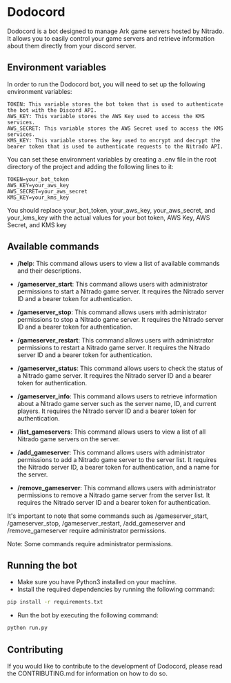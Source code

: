 # Dodocord

Dodocord is a bot designed to manage Ark game servers hosted by Nitrado. It allows you to easily control your game servers and retrieve information about them directly from your discord server.

## Environment variables

In order to run the Dodocord bot, you will need to set up the following environment variables:

    TOKEN: This variable stores the bot token that is used to authenticate the bot with the Discord API.
    AWS_KEY: This variable stores the AWS Key used to access the KMS services.
    AWS_SECRET: This variable stores the AWS Secret used to access the KMS services.
    KMS_KEY: This variable stores the key used to encrypt and decrypt the bearer token that is used to authenticate requests to the Nitrado API.

You can set these environment variables by creating a .env file in the root directory of the project and adding the following lines to it:

    TOKEN=your_bot_token
    AWS_KEY=your_aws_key
    AWS_SECRET=your_aws_secret
    KMS_KEY=your_kms_key

You should replace your_bot_token, your_aws_key, your_aws_secret, and your_kms_key with the actual values for your bot token, AWS Key, AWS Secret, and KMS key

## Available commands

- **/help**: This command allows users to view a list of available commands and their descriptions.

- **/gameserver_start**: This command allows users with administrator permissions to start a Nitrado game server. It requires the Nitrado server ID and a bearer token for authentication.

- **/gameserver_stop**: This command allows users with administrator permissions to stop a Nitrado game server. It requires the Nitrado server ID and a bearer token for authentication.

- **/gameserver_restart**: This command allows users with administrator permissions to restart a Nitrado game server. It requires the Nitrado server ID and a bearer token for authentication.

- **/gameserver_status**: This command allows users to check the status of a Nitrado game server. It requires the Nitrado server ID and a bearer token for authentication.

- **/gameserver_info**: This command allows users to retrieve information about a Nitrado game server such as the server name, ID, and current players. It requires the Nitrado server ID and a bearer token for authentication.

- **/list_gameservers**: This command allows users to view a list of all Nitrado game servers on the server.

- **/add_gameserver**: This command allows users with administrator permissions to add a Nitrado game server to the server list. It requires the Nitrado server ID, a bearer token for authentication, and a name for the server.

- **/remove_gameserver**: This command allows users with administrator permissions to remove a Nitrado game server from the server list. It requires the Nitrado server ID and a bearer token for authentication.

It's important to note that some commands such as /gameserver_start, /gameserver_stop, /gameserver_restart, /add_gameserver and /remove_gameserver require administrator permissions.

Note: Some commands require administrator permissions.

## Running the bot

- Make sure you have Python3 installed on your machine.
- Install the required dependencies by running the following command:

```bash
pip install -r requirements.txt
```

- Run the bot by executing the following command:

```bash
python run.py
```

## Contributing

If you would like to contribute to the development of Dodocord, please read the CONTRIBUTING.md for information on how to do so.
